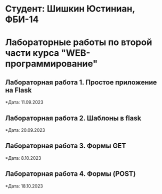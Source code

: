   # Студент: Шишкин Юстиниан, ФБИ-14

  # Лабораторные работы по второй части курса "WEB-программирование"

  ## Лабораторная работа 1. Простое приложение на Flask

  *Дата: 11.09.2023

  ## Лабораторная работа 2. Шаблоны в flask

  *Дата: 20.09.2023

  ## Лабораторная работа 3. Формы GET

  *Дата: 8.10.2023
  

  ## Лабораторная работа 4. Формы (POST)
  *Дата: 18.10.2023 
  

